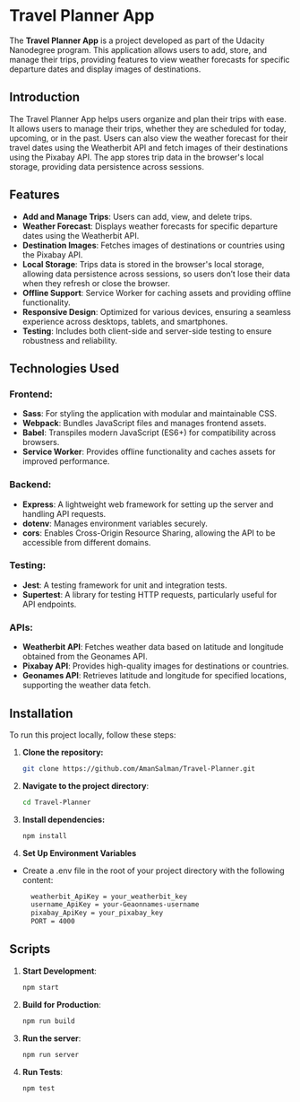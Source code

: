 # Travel Planner App

The **Travel Planner App** is a project developed as part of the Udacity Nanodegree program. This application allows users to add, store, and manage their trips, providing features to view weather forecasts for specific departure dates and display images of destinations.

## **Introduction**

The Travel Planner App helps users organize and plan their trips with ease. It allows users to manage their trips, whether they are scheduled for today, upcoming, or in the past. Users can also view the weather forecast for their travel dates using the Weatherbit API and fetch images of their destinations using the Pixabay API. The app stores trip data in the browser's local storage, providing data persistence across sessions.

## **Features**

- **Add and Manage Trips**: Users can add, view, and delete trips.
- **Weather Forecast**: Displays weather forecasts for specific departure dates using the Weatherbit API.
- **Destination Images**: Fetches images of destinations or countries using the Pixabay API.
- **Local Storage**: Trips data is stored in the browser's local storage, allowing data persistence across sessions, so users don’t lose their data when they refresh or close the browser.
- **Offline Support**: Service Worker for caching assets and providing offline functionality.
- **Responsive Design**: Optimized for various devices, ensuring a seamless experience across desktops, tablets, and smartphones.
- **Testing**: Includes both client-side and server-side testing to ensure robustness and reliability.

## **Technologies Used**

### **Frontend:**

- **Sass**: For styling the application with modular and maintainable CSS.
- **Webpack**: Bundles JavaScript files and manages frontend assets.
- **Babel**: Transpiles modern JavaScript (ES6+) for compatibility across browsers.
- **Service Worker**: Provides offline functionality and caches assets for improved performance.

### **Backend:**

- **Express**: A lightweight web framework for setting up the server and handling API requests.
- **dotenv**: Manages environment variables securely.
- **cors**: Enables Cross-Origin Resource Sharing, allowing the API to be accessible from different domains.

### **Testing:**

- **Jest**: A testing framework for unit and integration tests.
- **Supertest**: A library for testing HTTP requests, particularly useful for API endpoints.

### **APIs:**

- **Weatherbit API**: Fetches weather data based on latitude and longitude obtained from the Geonames API.
- **Pixabay API**: Provides high-quality images for destinations or countries.
- **Geonames API**: Retrieves latitude and longitude for specified locations, supporting the weather data fetch.

## **Installation**

To run this project locally, follow these steps:

1. **Clone the repository:**

   ```bash
   git clone https://github.com/AmanSalman/Travel-Planner.git
   ```
2. **Navigate to the project directory**:
    ```bash
    cd Travel-Planner
    ```
3. **Install dependencies:**
   ```bash
   npm install
   ```
4. **Set Up Environment Variables**
- Create a .env file in the root of your project directory with the following content:
   ```bash
     weatherbit_ApiKey = your_weatherbit_key
     username_ApiKey = your-Geaonnames-username
     pixabay_ApiKey = your_pixabay_key
     PORT = 4000
   ```
## Scripts
1. **Start Development**:
    ```bash
    npm start
    ```
2.  **Build for Production**:
    ```bash
    npm run build
    ```
3. **Run the server**:
    ```bash 
    npm run server
    ```
4. **Run Tests**:
    ```bash 
    npm test
    ``` 
